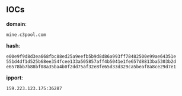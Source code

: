 
## IOCs

__domain__:

```text
mine.c3pool.com
```
__hash__:

```text
e00e9f9d8d3ea668fbc88ed25a9eefb5b9d8d86a993ff78482500e99ae64351e
551d4df1d525b68ee354fcee133a505857aff4b5041e1fe657d8813ba5303b2d
e6578bb7b88bf08a35ba4b0f2dd75af32e8fe65d33d329ca5beaf8a8ce29d7e1
```
__ipport__:

```text
159.223.123.175:36287
```